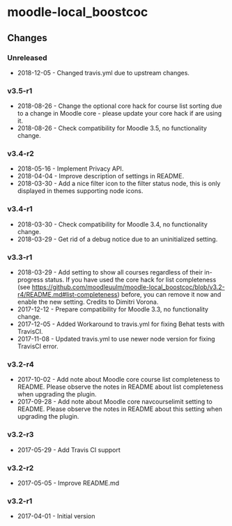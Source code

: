 moodle-local_boostcoc
=====================

Changes
-------

### Unreleased

* 2018-12-05 - Changed travis.yml due to upstream changes.

### v3.5-r1

* 2018-08-26 - Change the optional core hack for course list sorting due to a change in Moodle core - please update your core hack if are using it. 
* 2018-08-26 - Check compatibility for Moodle 3.5, no functionality change.

### v3.4-r2

* 2018-05-16 - Implement Privacy API.
* 2018-04-04 - Improve description of settings in README.
* 2018-03-30 - Add a nice filter icon to the filter status node, this is only displayed in themes supporting node icons.

### v3.4-r1

* 2018-03-30 - Check compatibility for Moodle 3.4, no functionality change.
* 2018-03-29 - Get rid of a debug notice due to an uninitialized setting.

### v3.3-r1

* 2018-03-29 - Add setting to show all courses regardless of their in-progress status. If you have used the core hack for list completeness (see https://github.com/moodleuulm/moodle-local_boostcoc/blob/v3.2-r4/README.md#list-completeness) before, you can remove it now and enable the new setting. Credits to Dimitri Vorona. 
* 2017-12-12 - Prepare compatibility for Moodle 3.3, no functionality change.
* 2017-12-05 - Added Workaround to travis.yml for fixing Behat tests with TravisCI.
* 2017-11-08 - Updated travis.yml to use newer node version for fixing TravisCI error.

### v3.2-r4

* 2017-10-02 - Add note about Moodle core course list completeness to README. Please observe the notes in README about list completeness when upgrading the plugin.
* 2017-09-28 - Add note about Moodle core navcourselimit setting to README. Please observe the notes in README about this setting when upgrading the plugin.

### v3.2-r3

* 2017-05-29 - Add Travis CI support

### v3.2-r2

* 2017-05-05 - Improve README.md

### v3.2-r1

* 2017-04-01 - Initial version
